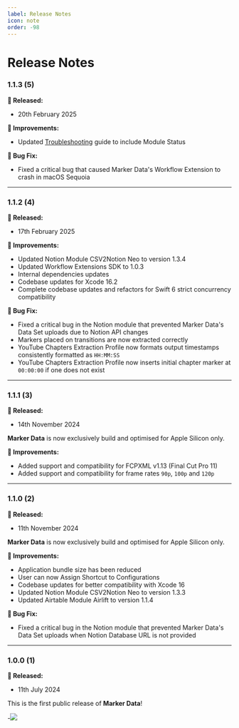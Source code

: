 ```yaml
---
label: Release Notes
icon: note
order: -98
---
```

# Release Notes

### 1.1.3 (5)

**🎉 Released:**
- 20th February 2025

**🔨 Improvements:**
- Updated [Troubleshooting](troubleshooting.md) guide to include Module Status

**🐞 Bug Fix:**
- Fixed a critical bug that caused Marker Data's Workflow Extension to crash in macOS Sequoia

<hr>

### 1.1.2 (4)

**🎉 Released:**
- 17th February 2025

**🔨 Improvements:**
- Updated Notion Module CSV2Notion Neo to version 1.3.4
- Updated Workflow Extensions SDK to 1.0.3
- Internal dependencies updates
- Codebase updates for Xcode 16.2
- Complete codebase updates and refactors for Swift 6 strict concurrency compatibility

**🐞 Bug Fix:**
- Fixed a critical bug in the Notion module that prevented Marker Data's Data Set uploads due to Notion API changes
- Markers placed on transitions are now extracted correctly
- YouTube Chapters Extraction Profile now formats output timestamps consistently formatted as `HH:MM:SS`
- YouTube Chapters Extraction Profile now inserts initial chapter marker at `00:00:00` if one does not exist

<hr>

### 1.1.1 (3)

**🎉 Released:**
- 14th November 2024

**Marker Data** is now exclusively build and optimised for Apple Silicon only.

**🔨 Improvements:**
- Added support and compatibility for FCPXML v1.13 (Final Cut Pro 11)
- Added support and compatibility for frame rates `90p`, `100p` and `120p`

<hr>

### 1.1.0 (2)

**🎉 Released:**
- 11th November 2024

**Marker Data** is now exclusively build and optimised for Apple Silicon only.

**🔨 Improvements:**
- Application bundle size has been reduced
- User can now Assign Shortcut to Configurations
- Codebase updates for better compatibility with Xcode 16
- Updated Notion Module CSV2Notion Neo to version 1.3.3
- Updated Airtable Module Airlift to version 1.1.4

**🐞 Bug Fix:**
- Fixed a critical bug in the Notion module that prevented Marker Data's Data Set uploads when Notion Database URL is not provided

<hr>

### 1.0.0 (1)

**🎉 Released:**
- 11th July 2024

This is the first public release of **Marker Data**!

-![](https://i.giphy.com/Lp71UWmAAeJHi.webp)
